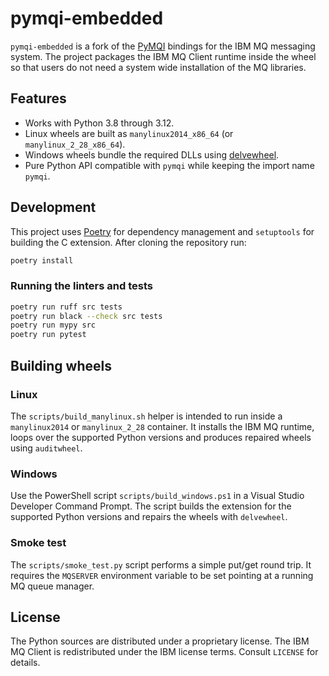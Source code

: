 # pymqi-embedded

`pymqi-embedded` is a fork of the [PyMQI](https://pypi.org/project/pymqi/) bindings for the IBM MQ
messaging system. The project packages the IBM MQ Client runtime inside the wheel so
that users do not need a system wide installation of the MQ libraries.

## Features

- Works with Python 3.8 through 3.12.
- Linux wheels are built as `manylinux2014_x86_64` (or `manylinux_2_28_x86_64`).
- Windows wheels bundle the required DLLs using [delvewheel](https://github.com/adang1345/delvewheel).
- Pure Python API compatible with `pymqi` while keeping the import name `pymqi`.

## Development

This project uses [Poetry](https://python-poetry.org/) for dependency
management and `setuptools` for building the C extension. After cloning the
repository run:

```bash
poetry install
```

### Running the linters and tests

```bash
poetry run ruff src tests
poetry run black --check src tests
poetry run mypy src
poetry run pytest
```

## Building wheels

### Linux

The `scripts/build_manylinux.sh` helper is intended to run inside a
`manylinux2014` or `manylinux_2_28` container. It installs the IBM MQ runtime,
loops over the supported Python versions and produces repaired wheels using
`auditwheel`.

### Windows

Use the PowerShell script `scripts/build_windows.ps1` in a Visual Studio
Developer Command Prompt. The script builds the extension for the supported
Python versions and repairs the wheels with `delvewheel`.

### Smoke test

The `scripts/smoke_test.py` script performs a simple put/get round trip. It
requires the `MQSERVER` environment variable to be set pointing at a running MQ
queue manager.

## License

The Python sources are distributed under a proprietary license. The IBM MQ
Client is redistributed under the IBM license terms. Consult `LICENSE` for
details.
